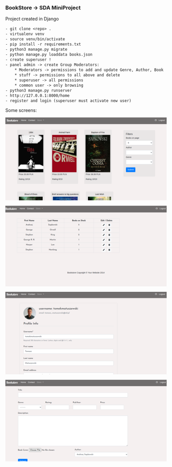### BookStore -> SDA MiniProject

Project created in Django

    - git clone <repo> .
    - virtualenv venv
    - source venv/bin/activate
    - pip install -r requirements.txt
    - python3 manage.py migrate
    - python manage.py loaddata books.json
    - create superuser !
    - panel admin -> create Group Moderators:
        * Moderators -> permissions to add and update Genre, Author, Book
        * stuff -> permissions to all above and delete
        * superuser -> all permissions
        * common user -> only browsing
    - python3 manage.py runserver
    - http://127.0.0.1:8000/home
    - register and login (superuser must activate new user)

Some screens:

 
![Screen1](readme_media/screen1.png)


![Screen1](readme_media/screen2.png)


![Screen1](readme_media/screen3.png)


![Screen1](readme_media/screen4.png)